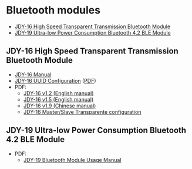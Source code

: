# Bluetooth modules
- [JDY-16 High Speed Transparent Transmission Bluetooth Module](#jdy-16-high-speed-transparent-transmission-bluetooth-module)
- [JDY-19 Ultra-low Power Consumption Bluetooth 4.2 BLE Module](#jdy-19-ultra-low-power-consumption-bluetooth-42-ble-module)

## JDY-16 High Speed Transparent Transmission Bluetooth Module
- [JDY-16 Manual](JDY-16)
- [JDY-16 UUID Configuration](JDY-16/JDY-16%20UUID%20Configuration) ([PDF](JDY-16/JDY-16%20UUID%20Configuration/JDY-16%20UUID%20Configuration.pdf))
- PDF:
  - [JDY-16 v1.2 (English manual)](JDY-16/JDY-16%20v1.2%20(English%20manual).pdf)
  - [JDY-16 v1.5 (English manual)](JDY-16/JDY-16%20v1.5%20(English%20manual).pdf)
  - [JDY-16 v1.9 (Chinese manual)](JDY-16/JDY-16%20v1.9)
  - [JDY-16 Master/Slave Transparente configuration](JDY-16/JDY-16%20Master%20Slave%20Transparent%20Transmission%20Configuration.pdf)

## JDY-19 Ultra-low Power Consumption Bluetooth 4.2 BLE Module
- PDF:
  - [JDY-19 Bluetooth Module Usage Manual](JDY-19/JDY-19%20Bluetooth%204.2%20BLE%20Module%20(v1.3).pdf)
